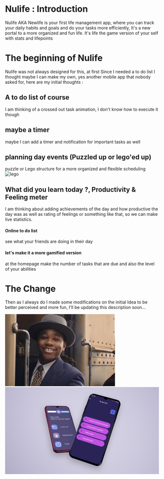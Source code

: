 # Nulife : Introduction
Nulife AKA Newlife is your first life management app, where you can track your daily habits and goals and do your tasks more efficiently, It's a new portal to a more organized and fun life. It's life the game version of your self with stats and lifepoints
# The beginning of Nulife
Nulife was not always designed for this, at first Since I needed a to do list I thought maybe I can make my own, yes another mobile app that nobody asked for, here are my initial thoughts :
## A to do list of course 
I am thinking of a crossed out task animation, I don't know how to execute it though 
## maybe a timer 
maybe I can add a timer and notification for important tasks as well
## planning day events (Puzzled up or lego'ed up)
puzzle or Lego structure for a more organized and flexible scheduling
![lego](https://images.unsplash.com/photo-1587654780291-39c9404d746b?ixlib=rb-4.0.3&ixid=MnwxMjA3fDB8MHxwaG90by1wYWdlfHx8fGVufDB8fHx8&auto=format&fit=crop&w=870&q=80)

## What did you learn today ?, Productivity & Feeling meter
I am thinking about adding achievements of the day and how productive the day was as well as rating of feelings or something like that, so we can make live statistics.
#### Online to do list
see what your friends are doing in their day

#### let's make it a more gamified version 
at the homepage make the number of tasks that are due and also the level of your abilities

# The Change
Then as I always do I made some modifications on the initial Idea to be better perceived and more fun, I'll be updating this description soon...

![Goodbye](https://github.com/777leed/Nulife/blob/master/MeatySolidAplomadofalcon-max-1mb.gif)
![mockup|300](https://github.com/777leed/Nulife/blob/master/MockUp3.png)
